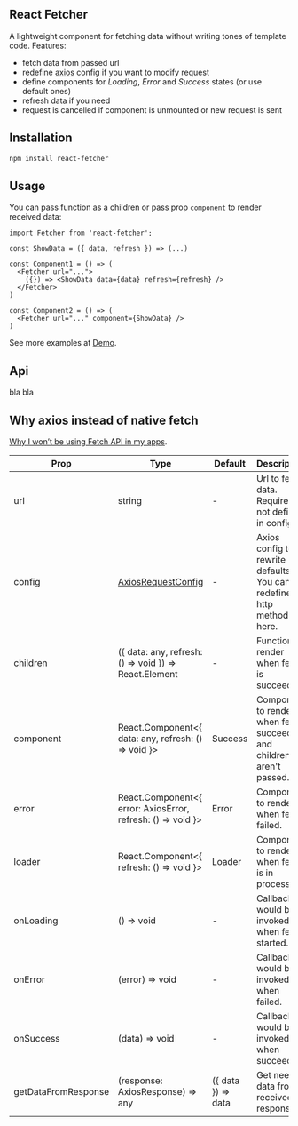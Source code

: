 ## React Fetcher

A lightweight component for fetching data without writing tones of template code.
Features:
 - fetch data from passed url
 - redefine [axios](https://github.com/axios/axios) config if you want to modify request
 - define components for *Loading*, *Error* and *Success* states (or use default ones)
 - refresh data if you need
 - request is cancelled if component is unmounted or new request is sent

## Installation

```bash
npm install react-fetcher
```

## Usage

You can pass function as a children or pass prop `component` to render received data:

```javascipt
import Fetcher from 'react-fetcher';

const ShowData = ({ data, refresh }) => (...)

const Component1 = () => (
  <Fetcher url="...">
    ({}) => <ShowData data={data} refresh={refresh} />
  </Fetcher>
)

const Component2 = () => (
  <Fetcher url="..." component={ShowData} />
)
```

See more examples at [Demo](https://igor0ser.github.io/).

## Api

bla bla

## Why axios instead of native fetch

[Why I won’t be using Fetch API in my apps](https://medium.com/@shahata/why-i-wont-be-using-fetch-api-in-my-apps-6900e6c6fe78).

| Prop                | Type                                                                | Default            | Description                                                          |
|---------------------|---------------------------------------------------------------------|--------------------|----------------------------------------------------------------------|
| url                 | string                                                              | -                  | Url to fetch data. Required if not defined in config.                |
| config              | [AxiosRequestConfig](https://github.com/axios/axios#request-config) | -                  | Axios config to rewrite defaults. You can redefine http method here. |
| children            | ({ data: any, refresh: () => void }) => React.Element               | -                  | Function to render when fetch is succeeded.                          |
| component           | React.Component<{ data: any, refresh: () => void }>                 | Success            | Component to render when fetch succeeded and children aren't passed. |
| error               | React.Component<{ error: AxiosError, refresh: () => void }>         | Error              | Component to render when fetch failed.                               |
| loader              | React.Component<{ refresh: () => void }>                            | Loader             | Component to render when fetch is in process.                        |
| onLoading           | () => void                                                          | -                  | Callback would be invoked when fetch started.                        |
| onError             | (error) => void                                                     | -                  | Callback would be invoked when failed.                               |
| onSuccess           | (data) => void                                                      | -                  | Callback would be invoked when succeeded.                            |
| getDataFromResponse | (response: AxiosResponse) => any                                    | ({ data }) => data | Get needed data from received response.                              |
